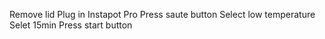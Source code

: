 Remove lid
Plug in Instapot Pro 
Press saute button
Select low temperature
Selet 15min
Press start button
